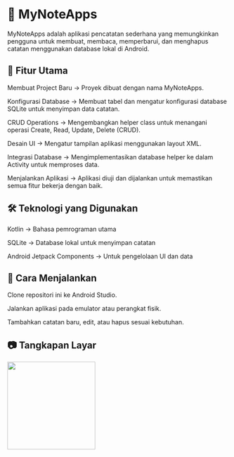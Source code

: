 # 📌 MyNoteApps
MyNoteApps adalah aplikasi pencatatan sederhana yang memungkinkan pengguna untuk membuat, membaca, memperbarui, dan menghapus catatan menggunakan database lokal di Android.

## 🔹 Fitur Utama
Membuat Project Baru → Proyek dibuat dengan nama MyNoteApps.

Konfigurasi Database → Membuat tabel dan mengatur konfigurasi database SQLite untuk menyimpan data catatan.

CRUD Operations → Mengembangkan helper class untuk menangani operasi Create, Read, Update, Delete (CRUD).

Desain UI → Mengatur tampilan aplikasi menggunakan layout XML.

Integrasi Database → Mengimplementasikan database helper ke dalam Activity untuk memproses data.

Menjalankan Aplikasi → Aplikasi diuji dan dijalankan untuk memastikan semua fitur bekerja dengan baik.

## 🛠 Teknologi yang Digunakan
Kotlin → Bahasa pemrograman utama

SQLite → Database lokal untuk menyimpan catatan

Android Jetpack Components → Untuk pengelolaan UI dan data

## 🚀 Cara Menjalankan
Clone repositori ini ke Android Studio.

Jalankan aplikasi pada emulator atau perangkat fisik.

Tambahkan catatan baru, edit, atau hapus sesuai kebutuhan.

## 📷 Tangkapan Layar
 <a href="https://bloclibrary.dev/tutorials/flutter-counter">
      <img src="sampledata/example_app.mp4" width="200"/>  
 </a>
